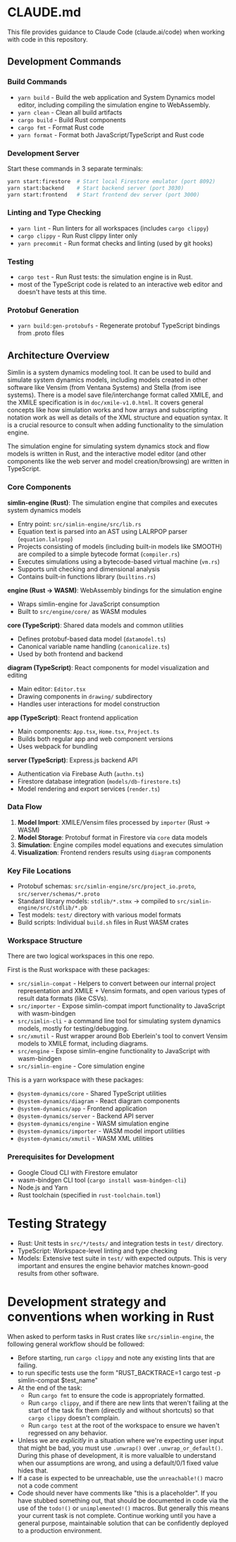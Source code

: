 # CLAUDE.md

This file provides guidance to Claude Code (claude.ai/code) when working with code in this repository.

## Development Commands

### Build Commands
- `yarn build` - Build the web application and System Dynamics model editor, including compiling the simulation engine to WebAssembly.
- `yarn clean` - Clean all build artifacts  
- `cargo build` - Build Rust components
- `cargo fmt` - Format Rust code
- `yarn format` - Format both JavaScript/TypeScript and Rust code

### Development Server
Start these commands in 3 separate terminals:
```bash
yarn start:firestore  # Start local Firestore emulator (port 8092)
yarn start:backend    # Start backend server (port 3030) 
yarn start:frontend   # Start frontend dev server (port 3000)
```

### Linting and Type Checking
- `yarn lint` - Run linters for all workspaces (includes `cargo clippy`)
- `cargo clippy` - Run Rust clippy linter only
- `yarn precommit` - Run format checks and linting (used by git hooks)

### Testing
- `cargo test` - Run Rust tests: the simulation engine is in Rust.
- most of the TypeScript code is related to an interactive web editor and doesn't have tests at this time.

### Protobuf Generation
- `yarn build:gen-protobufs` - Regenerate protobuf TypeScript bindings from .proto files

## Architecture Overview

Simlin is a system dynamics modeling tool.  It can be used to build and simulate system dynamics models, including models created in other software like Vensim (from Ventana Systems) and Stella (from isee systems).  There is a model save file/interchange format called XMILE, and the XMILE specification is in `doc/xmile-v1.0.html`.  It covers general concepts like how simulation works and how arrays and subscripting notation work as well as details of the XML structure and equation syntax.  It is a crucial resource to consult when adding functionality to the simulation engine.  

The simulation engine for simulating system dynamics stock and flow models is written in Rust, and the interactive model editor (and other components like the web server and model creation/browsing) are written in TypeScript.

### Core Components

**simlin-engine (Rust)**: The simulation engine that compiles and executes system dynamics models
- Entry point: `src/simlin-engine/src/lib.rs`
- Equation text is parsed into an AST using LALRPOP parser (`equation.lalrpop`)
- Projects consisting of models (including built-in models like SMOOTH) are compiled to a simple bytecode format (`compiler.rs`)
- Executes simulations using a bytecode-based virtual machine (`vm.rs`)
- Supports unit checking and dimensional analysis
- Contains built-in functions library (`builtins.rs`)

**engine (Rust → WASM)**: WebAssembly bindings for the simulation engine
- Wraps simlin-engine for JavaScript consumption
- Built to `src/engine/core/` as WASM modules

**core (TypeScript)**: Shared data models and common utilities
- Defines protobuf-based data model (`datamodel.ts`)
- Canonical variable name handling (`canonicalize.ts`)
- Used by both frontend and backend

**diagram (TypeScript)**: React components for model visualization and editing
- Main editor: `Editor.tsx`
- Drawing components in `drawing/` subdirectory
- Handles user interactions for model construction

**app (TypeScript)**: React frontend application
- Main components: `App.tsx`, `Home.tsx`, `Project.ts`
- Builds both regular app and web component versions
- Uses webpack for bundling

**server (TypeScript)**: Express.js backend API
- Authentication via Firebase Auth (`authn.ts`)
- Firestore database integration (`models/db-firestore.ts`)
- Model rendering and export services (`render.ts`)

### Data Flow

1. **Model Import**: XMILE/Vensim files processed by `importer` (Rust → WASM)
2. **Model Storage**: Protobuf format in Firestore via `core` data models  
3. **Simulation**: Engine compiles model equations and executes simulation
4. **Visualization**: Frontend renders results using `diagram` components

### Key File Locations

- Protobuf schemas: `src/simlin-engine/src/project_io.proto`, `src/server/schemas/*.proto`
- Standard library models: `stdlib/*.stmx` → compiled to `src/simlin-engine/src/stdlib/*.pb`
- Test models: `test/` directory with various model formats
- Build scripts: Individual `build.sh` files in Rust WASM crates

### Workspace Structure

There are two logical workspaces in this one repo.

First is the Rust workspace with these packages:
- `src/simlin-compat` - Helpers to convert between our internal project representation and XMILE + Vensim formats, and open various types of result data formats (like CSVs).
- `src/importer` - Expose simlin-compat import functionality to JavaScript with wasm-bindgen
- `src/simlin-cli` - a command line tool for simulating system dynamics models, mostly for testing/debugging.
- `src/xmutil` - Rust wrapper around Bob Eberlein's tool to convert Vensim models to XMILE format, including diagrams.
- `src/engine` - Expose simlin-engine functionality to JavaScript with wasm-bindgen
- `src/simlin-engine` - Core simulation engine

This is a yarn workspace with these packages:
- `@system-dynamics/core` - Shared TypeScript utilities
- `@system-dynamics/diagram` - React diagram components  
- `@system-dynamics/app` - Frontend application
- `@system-dynamics/server` - Backend API server
- `@system-dynamics/engine` - WASM simulation engine
- `@system-dynamics/importer` - WASM model import utilities
- `@system-dynamics/xmutil` - WASM XML utilities

### Prerequisites for Development

- Google Cloud CLI with Firestore emulator
- wasm-bindgen CLI tool (`cargo install wasm-bindgen-cli`)
- Node.js and Yarn
- Rust toolchain (specified in `rust-toolchain.toml`)

# Testing Strategy

- Rust: Unit tests in `src/*/tests/` and integration tests in `test/` directory.
- TypeScript: Workspace-level linting and type checking
- Models: Extensive test suite in `test/` with expected outputs.  This is very important and ensures the engine behavior matches known-good results from other software.

# Development strategy and conventions when working in Rust

When asked to perform tasks in Rust crates like `src/simlin-engine`, the following general workflow should be followed:
* Before starting, run `cargo clippy` and note any existing lints that are failing.
* to run specific tests use the form "RUST_BACKTRACE=1 cargo test -p simlin-compat $test_name"
* At the end of the task:
  * Run `cargo fmt` to ensure the code is appropriately formatted.
  * Run `cargo clippy`, and if there are new lints that weren't failing at the start of the task fix them (directly and without shortcuts) so that `cargo clippy` doesn't complain.
  * Run `cargo test` at the root of the workspace to ensure we haven't regressed on any behavior.
* Unless we are _explicitly_ in a situation where we're expecting user input that might be bad, you must use `.unwrap()` over `.unwrap_or_default()`.  During this phase of development, it is more valualble to understand when our assumptions are wrong, and using a default/0/1 fixed value hides that.
* If a case is expected to be unreachable, use the `unreachable!()` macro not a code comment
* Code should never have comments like "this is a placeholder".  If you have stubbed something out, that should be documented in code via the use of the `todo!()` or `unimplemented!()` macros.  But generally this means your current task is not complete.  Continue working until you have a general purpose, maintainable solution that can be confidently deployed to a production environment.


